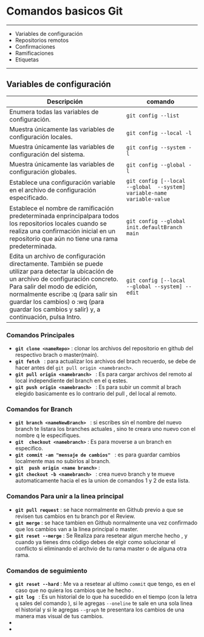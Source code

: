 # Comandos basicos Git
------------
- Variables de configuración
- Repositorios remotos
- Confirmaciones
- Ramificaciones
- Etiquetas
------------
## Variables de configuración
| Descripción  |  comando |
| ------------ | ------------ |
|Enumera todas las variables de configuración.|`git config --list`|
|Muestra únicamente las variables de configuración locales.| `git config --local -l` |
|Muestra únicamente las variables de configuración del sistema.| `git config --system -l`|
|Muestra únicamente las variables de configuración globales.| `git config --global -l` |
|Establece una configuración variable en el archivo de configuración especificado. | ` git config [--local  --global  --system] variable-name variable-value ` |
|Establece el nombre de ramificación predeterminada enprincipalpara todos los repositorios locales cuando se realiza una confirmación inicial en un repositorio que aún no tiene una rama predeterminada. | `git config --global init.defaultBranch main` |
|Edita un archivo de configuración directamente. También se puede utilizar para detectar la ubicación de un archivo de configuración concreto. Para salir del modo de edición, normalmente escribe :q (para salir sin guardar los cambios) o :wq (para guardar los cambios y salir) y, a continuación, pulsa Intro.| `git config [--local  --global --system] --edit`|

### Comandos Principales
- **`git clone <nameRepo>`**  : clonar los archivos del repositorio en github del respectivo brach o master(main).
- **`git fetch `**  :  para actualizar los archivos del brach recuerdo, se debe de hacer antes del `git pull origin <namebranch>`.
- **`git pull origin <namebranch> `**  : Es para cargar archivos del remoto al local independiente del branch en el q estes.
- **`git push origin <namebranch> `**  : Es para subir un commit al brach elegido basicamente es lo contrario del pull , del local al remoto.

### Comandos for Branch 

- **`git branch <nameNewBranch> `**  : si escribes sin el nombre del nuevo branch te listara los branches actuales , sino te creara uno nuevo con el nombre q le especifiques.
- **`git  checkout <namebranch>`**  : Es para moverse a un branch en especifico.
- **`git commit -am "mensaje de cambios" `**  : es para guardar cambios localmente mas no subirlos al branch.
- **`git  push origin <name branch>`**  :
- **`git checkout -b <namebranch> `**  : crea nuevo branch y te mueve automaticamente hacia el es la union de comandos 1 y 2 de esta lista.

### Comandos Para unir a la linea principal

- **`git pull request`**  : se hace normalmente en Github previo a que se revisen tus cambios en tu branch por el Review.
- **`git merge`**  : se hace tambien en Github normalmente una vez confirmado que los cambios van a la linea principal o master.
- **`git reset --merge`**  : Se Realiza para resetear algun merche hecho , y cuando ya tienes dms código debes de elgir como solucionar el conflicto si eliminando el archvio de tu rama master o de alguna otra rama.

### Comandos de seguimiento 

- **`git reset --hard`**  : Me va a resetear al ultimo `commit` que tengo, es en el caso que no quiera los cambios que he hecho .
- **`git log `**  : Es un historial de lo que ha sucedido en el tiempo (con la letra `q` sales del comando ), si le agregas `--oneline` te sale en una sola linea el historial y si le agregas `--graph` te presentara los cambios de una manera mas visual de tus cambios.
- 
- 
